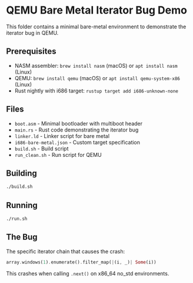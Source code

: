# QEMU Bare Metal Iterator Bug Demo

This folder contains a minimal bare-metal environment to demonstrate the iterator bug in QEMU.

## Prerequisites

- NASM assembler: `brew install nasm` (macOS) or `apt install nasm` (Linux)
- QEMU: `brew install qemu` (macOS) or `apt install qemu-system-x86` (Linux)
- Rust nightly with i686 target: `rustup target add i686-unknown-none`

## Files

- `boot.asm` - Minimal bootloader with multiboot header
- `main.rs` - Rust code demonstrating the iterator bug
- `linker.ld` - Linker script for bare metal
- `i686-bare-metal.json` - Custom target specification
- `build.sh` - Build script
- `run_clean.sh` - Run script for QEMU

## Building

```bash
./build.sh
```

## Running

```bash
./run.sh
```

## The Bug

The specific iterator chain that causes the crash:
```rust
array.windows(1).enumerate().filter_map(|(i, _)| Some(i))
```

This crashes when calling `.next()` on x86_64 no_std environments.
